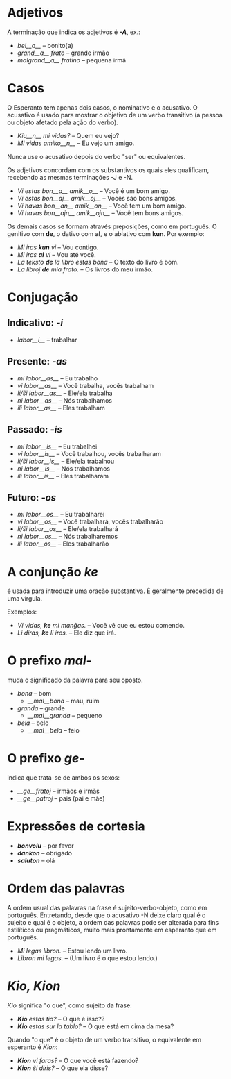 # Adjetivos

A terminação que indica os adjetivos é *__-A__*, ex.:

- *bel__a__* – bonito(a)
- *grand__a__ frato* – grande irmão
- *malgrand__a__ fratino* – pequena irmã

# Casos

O Esperanto tem apenas dois casos, o nominativo e o acusativo. O acusativo é usado para mostrar o objetivo de um verbo transitivo (a pessoa ou objeto afetado pela ação do verbo).

- *Kiu__n__ mi vidas?* – Quem eu vejo?
- *Mi vidas amiko__n__* – Eu vejo um amigo.

Nunca use o acusativo depois do verbo "ser" ou equivalentes.

Os adjetivos concordam com os substantivos os quais eles qualificam, recebendo as mesmas terminações -J e -N.

- *Vi estas bon__a__ amik__o__* – Você é um bom amigo.
- *Vi estas bon__aj__ amik__oj__* – Vocês são bons amigos.
- *Vi havas bon__an__ amik__on__* – Você tem um bom amigo.
- *Vi havas bon__ajn__ amik__ojn__* – Você tem bons amigos.

Os demais casos se formam através preposições, como em português. O genitivo com __de__, o dativo com __al__, e o ablativo com __kun__. Por exemplo:  

- *Mi iras __kun__ vi* – Vou contigo.
- *Mi iras __al__ vi* – Vou até você.
- *La teksto __de__ la libro estas bona* – O texto do livro é bom.
- *La libroj __de__ mia frato.* – Os livros do meu irmão.

# Conjugação

## Indicativo: *-i*
  
- *labor__i__*          – trabalhar

## Presente: *-as*

- *mi labor__as__*      – Eu trabalho
- *vi labor__as__*      – Você trabalha, vocês trabalham
- *li/ŝi labor__as__*   – Ele/ela trabalha
- *ni labor__as__*      – Nós trabalhamos
- *ili labor__as__*     – Eles trabalham

## Passado: *-is*

- *mi labor__is__*      – Eu trabalhei
- *vi labor__is__*      – Você trabalhou, vocês trabalharam
- *li/ŝi labor__is__*   – Ele/ela trabalhou
- *ni labor__is__*      – Nós trabalhamos
- *ili labor__is__*     – Eles trabalharam

## Futuro: *-os*

- *mi labor__os__*      – Eu trabalharei
- *vi labor__os__*      – Você trabalhará, vocês trabalharão
- *li/ŝi labor__os__*   – Ele/ela trabalhará
- *ni labor__os__*      – Nós trabalharemos
- *ili labor__os__*     – Eles trabalharão

# A conjunção *ke*

é usada para introduzir uma oração substantiva. É geralmente precedida de uma vírgula.


Exemplos:

- *Vi vidas, __ke__ mi manĝas.* – Você vê que eu estou comendo.
- *Li diras, __ke__ li iros.* – Ele diz que irá.

# O prefixo *mal-*

muda o significado da palavra para seu oposto.

- *bona* – bom
  - *__mal__bona* – mau, ruim
- *granda* – grande
  - *__mal__granda* – pequeno
- *bela* – belo
  - *__mal__bela* – feio

# O prefixo *ge-*

indica que trata-se de ambos os sexos:

- *__ge__fratoj* – irmãos e irmãs
- *__ge__patroj* – pais (pai e mãe)

# Expressões de cortesia

- *__bonvolu__* – por favor
- *__dankon__* – obrigado
- *__saluton__* – olá

# Ordem das palavras

A ordem usual das palavras na frase é sujeito-verbo-objeto, como em português. Entretando, desde que o acusativo -N deixe claro qual é o sujeito e qual é o objeto, a ordem das palavras pode ser alterada para fins estilíticos ou pragmáticos, muito mais prontamente em esperanto que em português.

- *Mi legas libron.* – Estou lendo um livro.
- *Libron mi legas.* – (Um livro é o que estou lendo.)

# *Kio, Kion*

*Kio* significa "o que", como sujeito da frase:

- *__Kio__ estas tio?* – O que é isso??
- *__Kio__ estas sur la tablo?* – O que está em cima da mesa?

Quando "o que" é o objeto de um verbo transitivo, o equivalente em esperanto é *Kion*:

- *__Kion__ vi faras?* – O que você está fazendo?
- *__Kion__ ŝi diris?* – O que ela disse?

